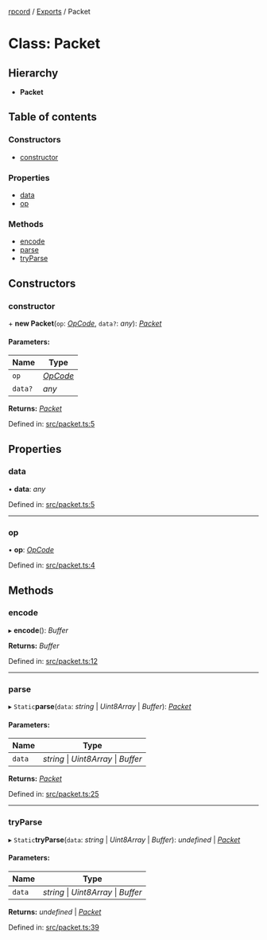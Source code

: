 [rpcord](../README.md) / [Exports](../modules.md) / Packet

# Class: Packet

## Hierarchy

* **Packet**

## Table of contents

### Constructors

- [constructor](packet.md#constructor)

### Properties

- [data](packet.md#data)
- [op](packet.md#op)

### Methods

- [encode](packet.md#encode)
- [parse](packet.md#parse)
- [tryParse](packet.md#tryparse)

## Constructors

### constructor

\+ **new Packet**(`op`: [*OpCode*](../enums/opcode.md), `data?`: *any*): [*Packet*](packet.md)

#### Parameters:

Name | Type |
------ | ------ |
`op` | [*OpCode*](../enums/opcode.md) |
`data?` | *any* |

**Returns:** [*Packet*](packet.md)

Defined in: [src/packet.ts:5](https://github.com/DjDeveloperr/RPCord/blob/91f1aca/src/packet.ts#L5)

## Properties

### data

• **data**: *any*

Defined in: [src/packet.ts:5](https://github.com/DjDeveloperr/RPCord/blob/91f1aca/src/packet.ts#L5)

___

### op

• **op**: [*OpCode*](../enums/opcode.md)

Defined in: [src/packet.ts:4](https://github.com/DjDeveloperr/RPCord/blob/91f1aca/src/packet.ts#L4)

## Methods

### encode

▸ **encode**(): *Buffer*

**Returns:** *Buffer*

Defined in: [src/packet.ts:12](https://github.com/DjDeveloperr/RPCord/blob/91f1aca/src/packet.ts#L12)

___

### parse

▸ `Static`**parse**(`data`: *string* \| *Uint8Array* \| *Buffer*): [*Packet*](packet.md)

#### Parameters:

Name | Type |
------ | ------ |
`data` | *string* \| *Uint8Array* \| *Buffer* |

**Returns:** [*Packet*](packet.md)

Defined in: [src/packet.ts:25](https://github.com/DjDeveloperr/RPCord/blob/91f1aca/src/packet.ts#L25)

___

### tryParse

▸ `Static`**tryParse**(`data`: *string* \| *Uint8Array* \| *Buffer*): *undefined* \| [*Packet*](packet.md)

#### Parameters:

Name | Type |
------ | ------ |
`data` | *string* \| *Uint8Array* \| *Buffer* |

**Returns:** *undefined* \| [*Packet*](packet.md)

Defined in: [src/packet.ts:39](https://github.com/DjDeveloperr/RPCord/blob/91f1aca/src/packet.ts#L39)
